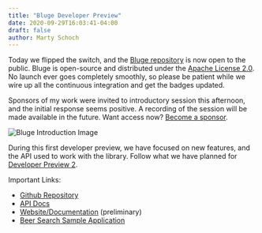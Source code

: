 ```yaml
---
title: "Bluge Developer Preview"
date: 2020-09-29T16:03:41-04:00
draft: false
author: Marty Schoch
---
```


Today we flipped the switch, and the [Bluge repository](https://github.com/blugelabs/bluge/) is now open to the public. Bluge is open-source and distributed under the [Apache License 2.0](https://www.apache.org/licenses/LICENSE-2.0). No launch ever goes completely smoothly, so please be patient while we wire up all the continuous integration and get the badges updated.

Sponsors of my work were invited to introductory session this afternoon, and the initial response seems positive. A recording of the session will be made available in the future.  Want access now?  [Become a sponsor](https://github.com/sponsors/mschoch).

![Bluge Introduction Image](/img/bluge-introduction-session.png)

During this first developer preview, we have focused on new features, and the API used to work with the library.  Follow what we have planned for [Developer Preview 2](https://github.com/blugelabs/bluge/milestone/2).

Important Links:

- [Github Repository](https://github.com/blugelabs/bluge/)
- [API Docs](https://pkg.go.dev/github.com/blugelabs/bluge)
- [Website/Documentation](https://blugelabs.com/bluge/) (preliminary)
- [Beer Search Sample Application](https://github.com/blugelabs/beer-search)

